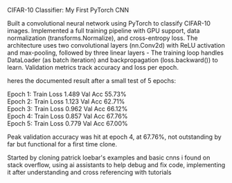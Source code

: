 CIFAR-10 Classifier: My First PyTorch CNN 

Built a convolutional neural network using PyTorch to classify CIFAR-10 images.
Implemented a full training pipeline with GPU support, data normalization (transforms.Normalize), and cross-entropy loss. 
The architecture uses two convolutional layers (nn.Conv2d) with ReLU activation and max-pooling, followed by three linear layers -
The training loop handles DataLoader (as batch iteration) and backpropagation (loss.backward()) to learn.
Validation metrics track accuracy and loss per epoch. 

heres the documented result after a small test of 5 epochs:

Epoch 1: Train Loss 1.489  Val Acc 55.73%  
Epoch 2: Train Loss 1.123  Val Acc 62.71%  
Epoch 3: Train Loss 0.962  Val Acc 66.12%  
Epoch 4: Train Loss 0.857  Val Acc 67.76%  
Epoch 5: Train Loss 0.779  Val Acc 67.00%

Peak validation accuracy was hit at epoch 4, at 67.76%, not outstanding by far but functional for a first time clone.

Started by cloning patrick loebar's examples and basic cnns i found on stack overflow,
using ai assistants to help debug and fix code, implementing it after understanding and cross referencing with tutorials
